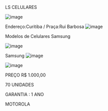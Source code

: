 LS  CELULARES

![image](https://user-images.githubusercontent.com/114025479/205997922-b8146da8-96d7-4d1a-8160-785f2252aa82.png)

Endereço:Curitiba / Praça:Rui Barbosa
![image](https://user-images.githubusercontent.com/114025479/205998529-842038ac-2489-4b39-94a5-0eba653990a2.png)


Modelos de Celulares
Samsung

![image](https://user-images.githubusercontent.com/114025479/205999380-2c609037-3737-4882-a8a3-b7614258c898.png)


Samsung
![image](https://user-images.githubusercontent.com/114025479/205999891-973d8d47-2fe2-4018-abfc-c3875b81dc02.png)

![image](https://user-images.githubusercontent.com/114025479/205999998-2ae8e9b4-1363-406d-8113-b312e525583e.png)

PREÇO
R$ 1.000,00

 70 UNIDADES 

GARANTIA : 1 ANO


MOTOROLA
